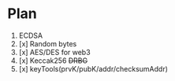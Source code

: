 # Plan

1. ECDSA
2. [x] Random bytes
3. [x] AES/DES for web3
4. [x] Keccak256 ~~DRBG~~
5. [x] keyTools(prvK/pubK/addr/checksumAddr) 
